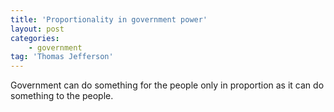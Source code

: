 ```yaml
---
title: 'Proportionality in government power'
layout: post
categories:
    - government
tag: 'Thomas Jefferson'
---
```


Government can do something for the people only in proportion as it can do something to the people.